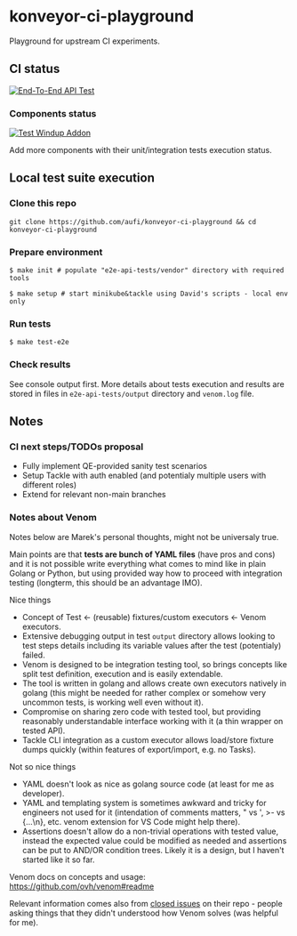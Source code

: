 # konveyor-ci-playground
Playground for upstream CI experiments.

## CI status

[![End-To-End API Test](https://github.com/aufi/konveyor-ci-playground/actions/workflows/e2e-api-test.yml/badge.svg?branch=main)](https://github.com/aufi/konveyor-ci-playground/actions/workflows/e2e-api-test.yml)

### Components status

[![Test Windup Addon](https://github.com/konveyor/tackle2-addon-windup/actions/workflows/test-windup.yml/badge.svg?branch=main)](https://github.com/konveyor/tackle2-addon-windup/actions/workflows/test-windup.yml)

Add more components with their unit/integration tests execution status.

## Local test suite execution

### Clone this repo

```
git clone https://github.com/aufi/konveyor-ci-playground && cd konveyor-ci-playground
```

### Prepare environment

```
$ make init # populate "e2e-api-tests/vendor" directory with required tools

$ make setup # start minikube&tackle using David's scripts - local env only
```

### Run tests

```
$ make test-e2e
```

### Check results

See console output first. More details about tests execution and results are stored in files in ```e2e-api-tests/output``` directory and ```venom.log``` file.

## Notes

### CI next steps/TODOs proposal

- Fully implement QE-provided sanity test scenarios
- Setup Tackle with auth enabled (and potentialy multiple users with different roles)
- Extend for relevant non-main branches

### Notes about Venom

Notes below are Marek's personal thoughts, might not be universaly true.

Main points are that **tests are bunch of YAML files** (have pros and cons) and it is not possible write everything what comes to mind like in plain Golang or Python, but using provided way how to proceed with integration testing (longterm, this should be an advantage IMO).

Nice things
- Concept of Test <- (reusable) fixtures/custom executors <- Venom executors.
- Extensive debugging output in test ```output``` directory allows looking to test steps details including its variable values after the test (potentialy) failed.
- Venom is designed to be integration testing tool, so brings concepts like split test definition, execution and is easily extendable.
- The tool is written in golang and allows create own executors natively in golang (this might be needed for rather complex or somehow very uncommon tests, is working well even without it).
- Compromise on sharing zero code with tested tool, but providing reasonably understandable interface working with it (a thin wrapper on tested API).
- Tackle CLI integration as a custom executor allows load/store fixture dumps quickly (within features of export/import, e.g. no Tasks).

Not so nice things
- YAML doesn't look as nice as golang source code (at least for me as developer).
- YAML and templating system is sometimes awkward and tricky for engineers not used for it (intendation of comments matters, " vs ', >- vs {...\n}, etc. venom extension for VS Code might help there).
- Assertions doesn't allow do a non-trivial operations with tested value, instead the expected value could be modified as needed and assertions can be put to AND/OR condition trees. Likely it is a design, but I haven't started like it so far.

Venom docs on concepts and usage: https://github.com/ovh/venom#readme

Relevant information comes also from [closed issues](https://github.com/ovh/venom/issues?q=is%3Aissue+is%3Aclosed) on their repo - people asking things that they didn't understood how Venom solves (was helpful for me).
